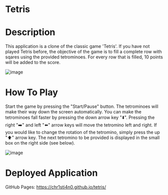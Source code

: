 # Tetris 

# Description

This application is a clone of the classic game 'Tetris'. If you have not played Tetris before, the objective of the game is to fill a complete row with sqares using the provided tetrominoes. For every row that is filled, 10 points will be added to the score. 

![image](https://user-images.githubusercontent.com/92955084/164301563-46310d67-f627-407f-8777-6cfb11beb609.png)

#

# How To Play
Start the game by pressing the "Start/Pause" button. The tetrominoes will make their way down the screen automatically. You can make the tetrominoes fall faster by pressing the down arrow key "⬇️". Pressing the right "➡️" and left "⬅️" arrow keys will move the tetromino left and right. If you would like to change the rotation of the tetromino, simply press the up "⬆️" arrow key. The next tetromino to be provided is displayed in the small box on the right side (see below).

![image](https://user-images.githubusercontent.com/92955084/164304813-68fcc12d-847b-4ded-97e7-02d21a839386.png)

# Deployed Application

GitHub Pages: https://chr1sti4n0.github.io/tetris/
